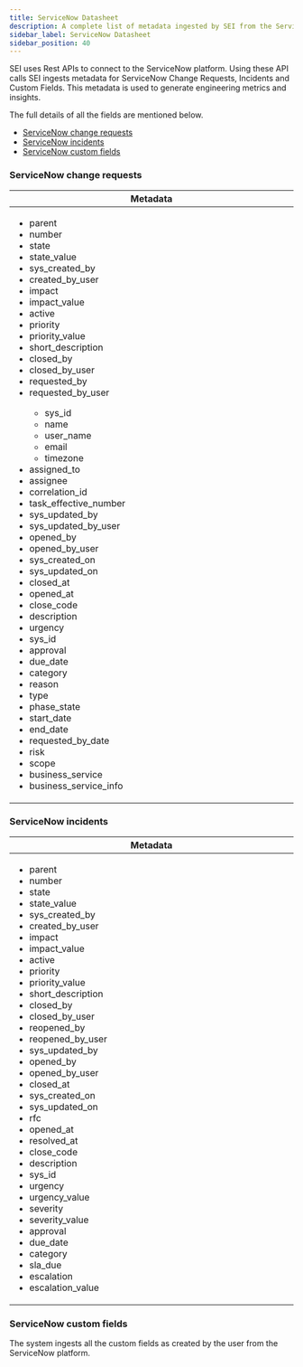```yaml
---
title: ServiceNow Datasheet
description: A complete list of metadata ingested by SEI from the ServiceNow platform
sidebar_label: ServiceNow Datasheet
sidebar_position: 40
---
```


SEI uses Rest APIs to connect to the ServiceNow platform. Using these API calls SEI
ingests metadata for ServiceNow Change Requests, Incidents and Custom Fields.
This metadata is used to generate engineering metrics and insights. 

The full details of all the fields are mentioned below.

- [ServiceNow change requests](#servicenow-change-requests)
- [ServiceNow incidents](#servicenow-incidents)
- [ServiceNow custom fields](#servicenow-custom-fields)

### ServiceNow change requests

<table>
  <thead>
    <tr>
      <th width="1000px">Metadata</th>
    </tr>
  </thead>
  <tbody>
    <tr width="1000px">
      <td>
        <ul>
          <li>parent</li>
          <li>number</li>
          <li>state</li>
          <li>state_value</li>
          <li>sys_created_by</li>
          <li>created_by_user</li>
          <li>impact</li>
          <li>impact_value</li>
          <li>active</li>
          <li>priority</li>
          <li>priority_value</li>
          <li>short_description</li>
          <li>closed_by</li>
          <li>closed_by_user</li>
          <li>requested_by</li>
          <li>requested_by_user</li>
            <ul>
                <li>sys_id</li>
                <li>name</li>
                <li>user_name</li>
                <li>email</li>
                <li>timezone</li>
            </ul>
          <li>assigned_to</li>
          <li>assignee</li>
          <li>correlation_id</li>
          <li>task_effective_number</li>
          <li>sys_updated_by</li>
          <li>sys_updated_by_user</li>
          <li>opened_by</li>
          <li>opened_by_user</li>
          <li>sys_created_on</li>
          <li>sys_updated_on</li>
          <li>closed_at</li>
          <li>opened_at</li>
          <li>close_code</li>
          <li>description</li>
          <li>urgency</li>
          <li>sys_id</li>
          <li>approval</li>
          <li>due_date</li>
          <li>category</li>
          <li>reason</li>
          <li>type</li>
          <li>phase_state</li>
          <li>start_date</li>
          <li>end_date</li>
          <li>requested_by_date</li>
          <li>risk</li>
          <li>scope</li>
          <li>business_service</li>
          <li>business_service_info</li>
        </ul>
      </td>
    </tr>
  </tbody>
</table>

### ServiceNow incidents

<table>
  <thead>
    <tr>
      <th width="1000px">Metadata</th>
    </tr>
  </thead>
  <tbody>
    <tr width="1000px">
      <td>
        <ul>
          <li>parent</li>
          <li>number</li>
          <li>state</li>
          <li>state_value</li>
          <li>sys_created_by</li>
          <li>created_by_user</li>
          <li>impact</li>
          <li>impact_value</li>
          <li>active</li>
          <li>priority</li>
          <li>priority_value</li>
          <li>short_description</li>
          <li>closed_by</li>
          <li>closed_by_user</li>
          <li>reopened_by</li>
          <li>reopened_by_user</li>
          <li>sys_updated_by</li>
          <li>opened_by</li>
          <li>opened_by_user</li>
          <li>closed_at</li>
          <li>sys_created_on</li>
          <li>sys_updated_on</li>
          <li>rfc</li>
          <li>opened_at</li>
          <li>resolved_at</li>
          <li>close_code</li>
          <li>description</li>
          <li>sys_id</li>
          <li>urgency</li>
          <li>urgency_value</li>
          <li>severity</li>
          <li>severity_value</li>
          <li>approval</li>
          <li>due_date</li>
          <li>category</li>
          <li>sla_due</li>
          <li>escalation</li>
          <li>escalation_value</li>
        </ul>
      </td>
    </tr>
  </tbody>
</table>

### ServiceNow custom fields

The system ingests all the custom fields as created by the user from the
ServiceNow platform.